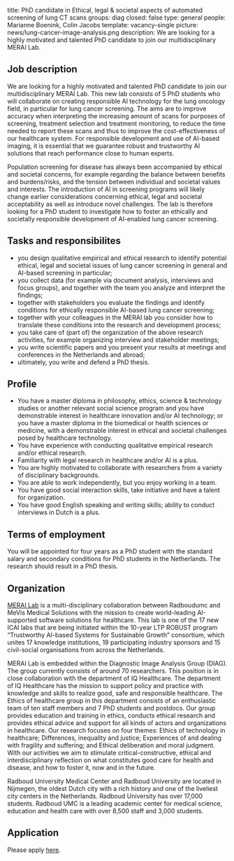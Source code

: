 title: PhD candidate in Ethical, legal & societal aspects of automated screening of lung CT scans
groups: diag
closed: false
type: general 
people: Marianne Boenink, Colin Jacobs
template: vacancy-single
picture: news/lung-cancer-image-analysis.png
description: We are looking for a highly motivated and talented PhD candidate to join our multidisciplinary MERAI Lab.

## Job description

We are looking for a highly motivated and talented PhD candidate to join our multidisciplinary MERAI Lab. This new lab consists of 5 PhD students who will collaborate on creating responsible AI technology for the lung oncology field, in particular for lung cancer screening. The aims are to improve accuracy when interpreting the increasing amount of scans for purposes of screening, treatment selection and treatment monitoring, to reduce the time needed to report these scans and thus to improve the cost-effectiveness of our healthcare system. For responsible development and use of AI-based imaging, it is essential that we guarantee robust and trustworthy AI solutions that reach performance close to human experts.

Population screening for disease has always been accompanied by ethical and societal concerns, for example regarding the balance between benefits and burdens/risks, and the tension between individual and societal values and interests. The introduction of AI in screening programs will likely change earlier considerations concerning ethical, legal and societal acceptability as well as introduce novel challenges. The lab is therefore looking for a PhD student to investigate how to foster an ethically and societally responsible development of AI-enabled lung cancer screening.

## Tasks and responsibilites

* you design qualitative empirical and ethical research to identify potential ethical, legal and societal issues of lung cancer screening in general and AI-based screening in particular;
* you collect data (for example via document analysis,  interviews and focus groups), and together with the team you analyze and interpret the findings;
* together with stakeholders you evaluate the findings and identify conditions for ethically responsible AI-based lung cancer screening;
* together with your colleagues in the MERAI lab you consider how to translate these conditions into the research and development process;
* you take care of (part of) the organization of the above research activities, for example organizing interview and stakeholder meetings;
* you write scientific papers and you present your results at meetings and conferences in the Netherlands and abroad;
* ultimately, you write and defend a PhD thesis.


## Profile

* You have a master diploma in philosophy, ethics, science & technology studies or another relevant social science program and you have demonstrable interest in healthcare innovation and/or AI technology; or you have a master diploma in the biomedical or health sciences or medicine, with a demonstrable interest in ethical and societal challenges posed by healthcare technology.
* You have experience with conducting qualitative empirical research and/or ethical research.
* Familiarity with legal research in healthcare and/or AI is a plus.
* You are highly motivated to collaborate  with researchers from a variety of disciplinary backgrounds.
* You are able to work independently, but you enjoy working in a team.
* You have good social interaction skills, take initiative and have a talent for organization.
* You have good English speaking and writing skills; ability to conduct interviews in Dutch is a plus.

## Terms of employment
You will be appointed for four years as a PhD student with the standard salary and secondary conditions for PhD students in the Netherlands. The research should result in a PhD thesis.

## Organization
[MERAI Lab](https://icai.ai/icai-labs/merai/) is a multi-disciplinary collaboration between Radboudumc and MeVis Medical Solutions with the mission to create world-leading AI-supported software solutions for healthcare. This lab is one of the 17 new ICAI labs that are being initiated within the 10-year LTP ROBUST program “Trustworthy AI-based Systems for Sustainable Growth” consortium, which unites 17 knowledge institutions, 19 participating industry sponsors and 15 civil-social organisations from across the Netherlands. 

MERAI Lab is embedded within the Diagnostic Image Analysis Group (DIAG). The group currently consists of around 70 researchers. This position is in close collaboration with the department of IQ Healthcare. The department of IQ Healthcare has the mission to support policy and practice with knowledge and skills to realize good, safe and responsible healthcare.  The Ethics of healthcare group in this department consists of an enthusiastic team of ten staff members and 7 PhD students and postdocs. Our group provides education and training in ethics, conducts ethical research and provides ethical advice and support for all kinds of actors and organizations in healthcare.  Our research focuses on four themes: Ethics of technology in healthcare; Differences, inequality and justice; Experiences of and dealing with fragility and suffering; and Ethical deliberation and moral judgment.  With our activities we aim to stimulate critical-constructive, ethical and interdisciplinary reflection on what constitutes good care for health and disease, and how to foster it, now and in the future.

Radboud University Medical Center and Radboud University are located in Nijmegen, the oldest Dutch city with a rich history and one of the liveliest city centers in the Netherlands. Radboud University has over 17,000 students. Radboud UMC is a leading academic center for medical science, education and health care with over 8,500 staff and 3,000 students.

## Application
Please apply [here](https://www.radboudumc.nl/en/vacancies/131541-phd-candidate-ethical-legal-societal-aspects-of-automated-screening-of-lung-ct-scans).
